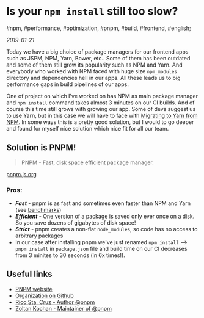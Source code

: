 # Is your `npm install` still too slow?

#npm, #performance, #optimization, #pnpm, #build, #frontend, #english;

_2019-01-21_

Today we have a big choice of package managers for our frontend apps such as JSPM, NPM, Yarn, Bower, etc.. Some of them has been outdated and some of them still grow its popularity such as NPM and Yarn. And everybody who worked with NPM faced with huge size `npm_modules` directory and dependencies hell in our apps. All these leads us to big performance gaps in build pipelines of our apps.

One of project on which I've worked on has NPM as main package manager and `npm install` command takes almost 3 minutes on our CI builds. And of course this time still grows with growing our app. Some of devs suggest us to use Yarn, but in this case we will have to face with [Migrating to Yarn from NPM](https://yarnpkg.com/lang/en/docs/migrating-from-npm/). In some ways this is a pretty good solution, but I would to go deeper and found for myself nice solution which nice fit for all our team.

## Solution is PNPM!

> PNPM - Fast, disk space efficient package manager.

[pnpm.js.org](https://pnpm.js.org/)

### Pros:

* _**Fast**_ - pnpm is as fast and sometimes even faster than NPM and Yarn (see [benchmarks](https://github.com/pnpm/benchmarks-of-javascript-package-managers))
* _**Efficient**_ - One version of a package is saved only ever once on a disk. So you save dozens of gigabytes of disk space!
* _**Strict**_ - pnpm creates a non-flat `node_modules`, so code has no access to arbitrary packages
* In our case after installing pnpm we've just renamed `npm install` --> `pnpm install` in `package.json` file and build time on our CI decreases from 3 minites to 30 seconds (in 6x times!).

## Useful links

* [PNPM website](https://pnpm.js.org/)
* [Organization on Github](https://github.com/pnpm)
* [Rico Sta. Cruz - Author @pnpm](https://github.com/rstacruz)
* [Zoltan Kochan - Maintainer of @pnpm](https://github.com/zkochan)
